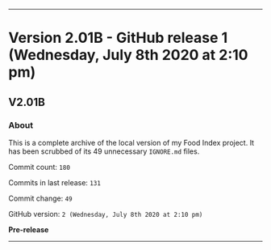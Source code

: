 
***

# Version 2.01B - GitHub release 1 (Wednesday, July 8th 2020 at 2:10 pm)

## V2.01B

### About

This is a complete archive of the local version of my Food Index project. It has been scrubbed of its 49 unnecessary `IGNORE.md` files.

Commit count: `180`

Commits in last release: `131`

Commit change: `49`

GitHub version: `2 (Wednesday, July 8th 2020 at 2:10 pm)`

**Pre-release**

***
